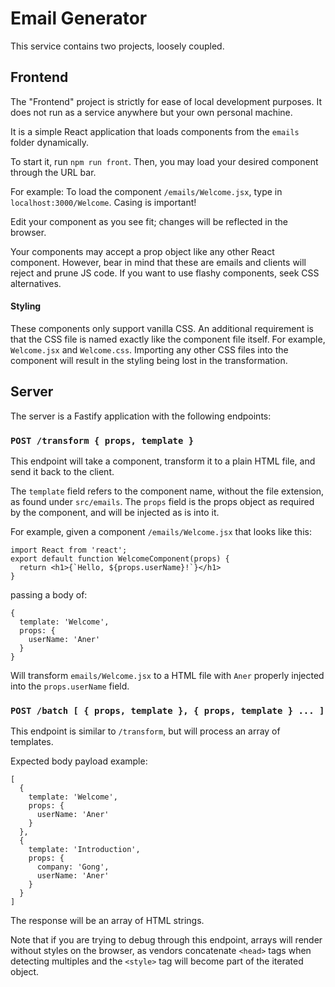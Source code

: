 # Email Generator

This service contains two projects, loosely coupled.

## Frontend

The "Frontend" project is strictly for ease of local development purposes. It does not run as a service anywhere but your own personal machine.

It is a simple React application that loads components from the `emails` folder dynamically.

To start it, run `npm run front`. Then, you may load your desired component through the URL bar.

For example: To load the component `/emails/Welcome.jsx`, type in `localhost:3000/Welcome`. Casing is important!

Edit your component as you see fit; changes will be reflected in the browser.

Your components may accept a prop object like any other React component. However, bear in mind that these are emails and clients will reject and prune JS code. If you want to use flashy components, seek CSS alternatives.

#### Styling

These components only support vanilla CSS. An additional requirement is that the CSS file is named exactly like the component file itself. For example, `Welcome.jsx` and `Welcome.css`. Importing any other CSS files into the component will result in the styling being lost in the transformation.

## Server

The server is a Fastify application with the following endpoints:

### `POST /transform { props, template } `

This endpoint will take a component, transform it to a plain HTML file, and send it back to the client.

The `template` field refers to the component name, without the file extension, as found under `src/emails`.
The `props` field is the props object as required by the component, and will be injected as is into it.

For example, given a component `/emails/Welcome.jsx` that looks like this:

```
import React from 'react';
export default function WelcomeComponent(props) {
  return <h1>{`Hello, ${props.userName}!`}</h1>
}
```

passing a body of:

```
{
  template: 'Welcome',
  props: {
    userName: 'Aner'
  }
}
```

Will transform `emails/Welcome.jsx` to a HTML file with `Aner` properly injected into the `props.userName` field.

### `POST /batch [ { props, template }, { props, template } ... ] `

This endpoint is similar to `/transform`, but will process an array of templates.

Expected body payload example:

```
[
  {
    template: 'Welcome',
    props: {
      userName: 'Aner'
    }
  },
  {
    template: 'Introduction',
    props: {
      company: 'Gong',
      userName: 'Aner'
    }
  }
]
```

The response will be an array of HTML strings.

Note that if you are trying to debug through this endpoint, arrays will render without styles on the browser, as vendors concatenate `<head>` tags when detecting multiples and the `<style>` tag will become part of the iterated object.
